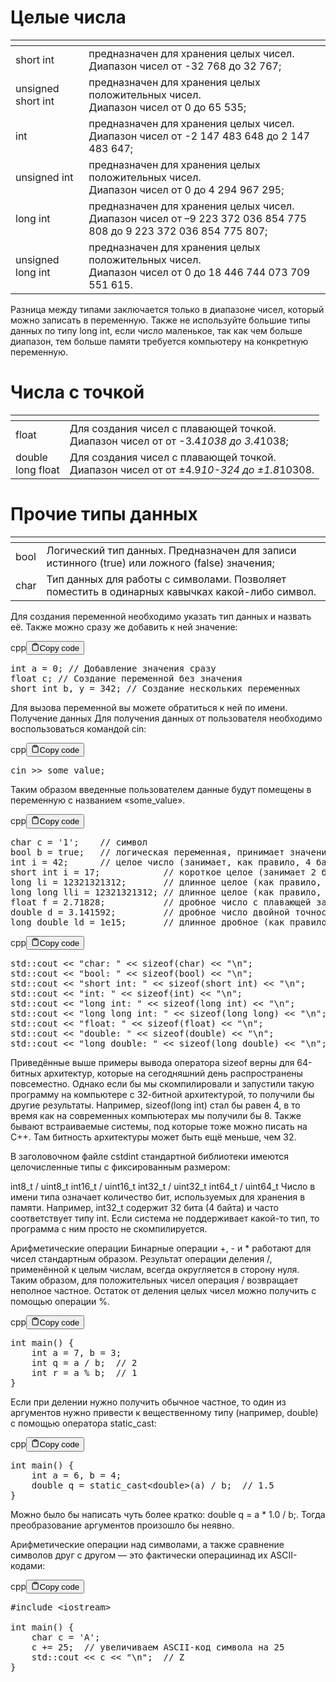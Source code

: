 <h1>Целые числа</h1>
<table>
<thead>
<tr>
<th></th>
<th></th>
</tr>
</thead>
<tbody>
<tr>
<td>short int</td>
<td>предназначен для хранения целых чисел.<br>Диапазон чисел от -32 768 до 32 767;</td>
</tr>
<tr>
<td>unsigned short int</td>
<td>предназначен для хранения целых положительных чисел.<br>Диапазон чисел от 0 до 65 535;</td>
</tr>
<tr>
<td>int</td>
<td>предназначен для хранения целых чисел.<br>Диапазон чисел от -2 147 483 648 до 2 147 483 647;</td>
</tr>
<tr>
<td>unsigned int</td>
<td>предназначен для хранения целых положительных чисел.<br>Диапазон чисел от 0 до 4 294 967 295;</td>
</tr>
<tr>
<td>long int</td>
<td>предназначен для хранения целых чисел.<br>Диапазон чисел от –9 223 372 036 854 775 808 до 9 223 372 036 854 775 807;</td>
</tr>
<tr>
<td>unsigned long int</td>
<td>предназначен для хранения целых положительных чисел.<br>Диапазон чисел от 0 до 18 446 744 073 709 551 615.</td>
</tr>
</tbody>
</table>
<p>Разница между типами заключается только в диапазоне чисел, который можно записать в переменную. 
Также не используйте большие типы данных по типу long int, если число маленькое, 
так как чем больше диапазон, тем больше памяти требуется компьютеру на конкретную переменную.</p>
<h1>Числа с точкой</h1>
<table>
<thead>
<tr>
<th></th>
<th></th>
</tr>
</thead>
<tbody>
<tr>
<td>float</td>
<td>Для создания чисел с плавающей точкой.<br>Диапазон чисел от от -3.4<em>1038 до 3.4</em>1038;</td>
</tr>
<tr>
<td>double<br>long float</td>
<td>Для создания чисел с плавающей точкой.<br>Диапазон чисел от от ±4.9<em>10-324 до ±1.8</em>10308.</td>
</tr>
</tbody>
</table>
<h1>Прочие типы данных</h1>
<table>
<thead>
<tr>
<th></th>
<th></th>
</tr>
</thead>
<tbody>
<tr>
<td>bool</td>
<td>Логический тип данных. Предназначен для записи истинного (true) или ложного (false) значения;</td>
</tr>
<tr>
<td>char</td>
<td>Тип данных для работы с символами. Позволяет поместить в одинарных кавычках какой-либо символ.</td>
</tr>
</tbody>
</table>
<p>Для создания переменной необходимо указать тип данных и назвать её.
Также можно сразу же добавить к ней значение:</p>
<div class="code-element"><div class="lang-line"><text>cpp</text><button class="copy-button" id="code302b" onclick="copyCode(code302, code302b)"><svg stroke="currentColor" fill="none" stroke-width="2" viewBox="0 0 24 24" stroke-linecap="round" stroke-linejoin="round" class="h-4 w-4" height="1em" width="1em" xmlns="http://www.w3.org/2000/svg"><path d="M16 4h2a2 2 0 0 1 2 2v14a2 2 0 0 1-2 2H6a2 2 0 0 1-2-2V6a2 2 0 0 1 2-2h2"></path><rect x="8" y="2" width="8" height="4" rx="1" ry="1"></rect></svg><text>Copy code</text></button></div><div class="code" id="code302"><div class="highlight"><pre><span></span><span class="kt">int</span><span class="w"> </span><span class="n">a</span><span class="w"> </span><span class="o">=</span><span class="w"> </span><span class="mi">0</span><span class="p">;</span><span class="w"> </span><span class="c1">// Добавление значения сразу</span>
<span class="kt">float</span><span class="w"> </span><span class="n">c</span><span class="p">;</span><span class="w"> </span><span class="c1">// Создание переменной без значения</span>
<span class="kt">short</span><span class="w"> </span><span class="kt">int</span><span class="w"> </span><span class="n">b</span><span class="p">,</span><span class="w"> </span><span class="n">y</span><span class="w"> </span><span class="o">=</span><span class="w"> </span><span class="mi">342</span><span class="p">;</span><span class="w"> </span><span class="c1">// Создание нескольких переменных</span>
</pre></div></div></div>

<p>Для вызова переменной вы можете обратиться к ней по имени.
Получение данных
Для получения данных от пользователя необходимо воспользоваться командой cin:</p>
<div class="code-element"><div class="lang-line"><text>cpp</text><button class="copy-button" id="code303b" onclick="copyCode(code303, code303b)"><svg stroke="currentColor" fill="none" stroke-width="2" viewBox="0 0 24 24" stroke-linecap="round" stroke-linejoin="round" class="h-4 w-4" height="1em" width="1em" xmlns="http://www.w3.org/2000/svg"><path d="M16 4h2a2 2 0 0 1 2 2v14a2 2 0 0 1-2 2H6a2 2 0 0 1-2-2V6a2 2 0 0 1 2-2h2"></path><rect x="8" y="2" width="8" height="4" rx="1" ry="1"></rect></svg><text>Copy code</text></button></div><div class="code" id="code303"><div class="highlight"><pre><span></span><span class="n">cin</span><span class="w"> </span><span class="o">&gt;&gt;</span><span class="w"> </span><span class="n">some_value</span><span class="p">;</span>
</pre></div></div></div>

<p>Таким образом введенные пользователем данные будут помещены в переменную с названием «some_value».</p>
<div class="code-element"><div class="lang-line"><text>cpp</text><button class="copy-button" id="code304b" onclick="copyCode(code304, code304b)"><svg stroke="currentColor" fill="none" stroke-width="2" viewBox="0 0 24 24" stroke-linecap="round" stroke-linejoin="round" class="h-4 w-4" height="1em" width="1em" xmlns="http://www.w3.org/2000/svg"><path d="M16 4h2a2 2 0 0 1 2 2v14a2 2 0 0 1-2 2H6a2 2 0 0 1-2-2V6a2 2 0 0 1 2-2h2"></path><rect x="8" y="2" width="8" height="4" rx="1" ry="1"></rect></svg><text>Copy code</text></button></div><div class="code" id="code304"><div class="highlight"><pre><span></span><span class="kt">char</span><span class="w"> </span><span class="n">c</span><span class="w"> </span><span class="o">=</span><span class="w"> </span><span class="sc">&#39;1&#39;</span><span class="p">;</span><span class="w">    </span><span class="c1">// символ</span>
<span class="kt">bool</span><span class="w"> </span><span class="n">b</span><span class="w"> </span><span class="o">=</span><span class="w"> </span><span class="nb">true</span><span class="p">;</span><span class="w">   </span><span class="c1">// логическая переменная, принимает значения false и true</span>
<span class="kt">int</span><span class="w"> </span><span class="n">i</span><span class="w"> </span><span class="o">=</span><span class="w"> </span><span class="mi">42</span><span class="p">;</span><span class="w">      </span><span class="c1">// целое число (занимает, как правило, 4 байта)</span>
<span class="kt">short</span><span class="w"> </span><span class="kt">int</span><span class="w"> </span><span class="n">i</span><span class="w"> </span><span class="o">=</span><span class="w"> </span><span class="mi">17</span><span class="p">;</span><span class="w">            </span><span class="c1">// короткое целое (занимает 2 байта)</span>
<span class="kt">long</span><span class="w"> </span><span class="n">li</span><span class="w"> </span><span class="o">=</span><span class="w"> </span><span class="mi">12321321312</span><span class="p">;</span><span class="w">       </span><span class="c1">// длинное целое (как правило, 8 байт)</span>
<span class="kt">long</span><span class="w"> </span><span class="kt">long</span><span class="w"> </span><span class="n">lli</span><span class="w"> </span><span class="o">=</span><span class="w"> </span><span class="mi">12321321312</span><span class="p">;</span><span class="w"> </span><span class="c1">// длинное целое (как правило, 16 байт)</span>
<span class="kt">float</span><span class="w"> </span><span class="n">f</span><span class="w"> </span><span class="o">=</span><span class="w"> </span><span class="mf">2.71828</span><span class="p">;</span><span class="w">           </span><span class="c1">// дробное число с плавающей запятой (4 байта)</span>
<span class="kt">double</span><span class="w"> </span><span class="n">d</span><span class="w"> </span><span class="o">=</span><span class="w"> </span><span class="mf">3.141592</span><span class="p">;</span><span class="w">         </span><span class="c1">// дробное число двойной точности (8 байт)</span>
<span class="kt">long</span><span class="w"> </span><span class="kt">double</span><span class="w"> </span><span class="n">ld</span><span class="w"> </span><span class="o">=</span><span class="w"> </span><span class="mf">1e15</span><span class="p">;</span><span class="w">       </span><span class="c1">// длинное дробное (как правило, 16 байт)</span>
</pre></div></div></div>

<div class="code-element"><div class="lang-line"><text>cpp</text><button class="copy-button" id="code305b" onclick="copyCode(code305, code305b)"><svg stroke="currentColor" fill="none" stroke-width="2" viewBox="0 0 24 24" stroke-linecap="round" stroke-linejoin="round" class="h-4 w-4" height="1em" width="1em" xmlns="http://www.w3.org/2000/svg"><path d="M16 4h2a2 2 0 0 1 2 2v14a2 2 0 0 1-2 2H6a2 2 0 0 1-2-2V6a2 2 0 0 1 2-2h2"></path><rect x="8" y="2" width="8" height="4" rx="1" ry="1"></rect></svg><text>Copy code</text></button></div><div class="code" id="code305"><div class="highlight"><pre><span></span><span class="n">std</span><span class="o">::</span><span class="n">cout</span><span class="w"> </span><span class="o">&lt;&lt;</span><span class="w"> </span><span class="s">&quot;char: &quot;</span><span class="w"> </span><span class="o">&lt;&lt;</span><span class="w"> </span><span class="k">sizeof</span><span class="p">(</span><span class="kt">char</span><span class="p">)</span><span class="w"> </span><span class="o">&lt;&lt;</span><span class="w"> </span><span class="s">&quot;</span><span class="se">\n</span><span class="s">&quot;</span><span class="p">;</span><span class="w">                 </span><span class="c1">//  1</span>
<span class="n">std</span><span class="o">::</span><span class="n">cout</span><span class="w"> </span><span class="o">&lt;&lt;</span><span class="w"> </span><span class="s">&quot;bool: &quot;</span><span class="w"> </span><span class="o">&lt;&lt;</span><span class="w"> </span><span class="k">sizeof</span><span class="p">(</span><span class="kt">bool</span><span class="p">)</span><span class="w"> </span><span class="o">&lt;&lt;</span><span class="w"> </span><span class="s">&quot;</span><span class="se">\n</span><span class="s">&quot;</span><span class="p">;</span><span class="w">                 </span><span class="c1">//  1</span>
<span class="n">std</span><span class="o">::</span><span class="n">cout</span><span class="w"> </span><span class="o">&lt;&lt;</span><span class="w"> </span><span class="s">&quot;short int: &quot;</span><span class="w"> </span><span class="o">&lt;&lt;</span><span class="w"> </span><span class="k">sizeof</span><span class="p">(</span><span class="kt">short</span><span class="w"> </span><span class="kt">int</span><span class="p">)</span><span class="w"> </span><span class="o">&lt;&lt;</span><span class="w"> </span><span class="s">&quot;</span><span class="se">\n</span><span class="s">&quot;</span><span class="p">;</span><span class="w">       </span><span class="c1">//  2 (по стандарту &gt;= 2)</span>
<span class="n">std</span><span class="o">::</span><span class="n">cout</span><span class="w"> </span><span class="o">&lt;&lt;</span><span class="w"> </span><span class="s">&quot;int: &quot;</span><span class="w"> </span><span class="o">&lt;&lt;</span><span class="w"> </span><span class="k">sizeof</span><span class="p">(</span><span class="kt">int</span><span class="p">)</span><span class="w"> </span><span class="o">&lt;&lt;</span><span class="w"> </span><span class="s">&quot;</span><span class="se">\n</span><span class="s">&quot;</span><span class="p">;</span><span class="w">                   </span><span class="c1">//  4 (по стандарту &gt;= 2)</span>
<span class="n">std</span><span class="o">::</span><span class="n">cout</span><span class="w"> </span><span class="o">&lt;&lt;</span><span class="w"> </span><span class="s">&quot;long int: &quot;</span><span class="w"> </span><span class="o">&lt;&lt;</span><span class="w"> </span><span class="k">sizeof</span><span class="p">(</span><span class="kt">long</span><span class="w"> </span><span class="kt">int</span><span class="p">)</span><span class="w"> </span><span class="o">&lt;&lt;</span><span class="w"> </span><span class="s">&quot;</span><span class="se">\n</span><span class="s">&quot;</span><span class="p">;</span><span class="w">         </span><span class="c1">//  8 (по стандарту &gt;= 4)</span>
<span class="n">std</span><span class="o">::</span><span class="n">cout</span><span class="w"> </span><span class="o">&lt;&lt;</span><span class="w"> </span><span class="s">&quot;long long int: &quot;</span><span class="w"> </span><span class="o">&lt;&lt;</span><span class="w"> </span><span class="k">sizeof</span><span class="p">(</span><span class="kt">long</span><span class="w"> </span><span class="kt">long</span><span class="p">)</span><span class="w"> </span><span class="o">&lt;&lt;</span><span class="w"> </span><span class="s">&quot;</span><span class="se">\n</span><span class="s">&quot;</span><span class="p">;</span><span class="w">   </span><span class="c1">//  8 (по стандарту &gt;= 8)</span>
<span class="n">std</span><span class="o">::</span><span class="n">cout</span><span class="w"> </span><span class="o">&lt;&lt;</span><span class="w"> </span><span class="s">&quot;float: &quot;</span><span class="w"> </span><span class="o">&lt;&lt;</span><span class="w"> </span><span class="k">sizeof</span><span class="p">(</span><span class="kt">float</span><span class="p">)</span><span class="w"> </span><span class="o">&lt;&lt;</span><span class="w"> </span><span class="s">&quot;</span><span class="se">\n</span><span class="s">&quot;</span><span class="p">;</span><span class="w">               </span><span class="c1">//  4</span>
<span class="n">std</span><span class="o">::</span><span class="n">cout</span><span class="w"> </span><span class="o">&lt;&lt;</span><span class="w"> </span><span class="s">&quot;double: &quot;</span><span class="w"> </span><span class="o">&lt;&lt;</span><span class="w"> </span><span class="k">sizeof</span><span class="p">(</span><span class="kt">double</span><span class="p">)</span><span class="w"> </span><span class="o">&lt;&lt;</span><span class="w"> </span><span class="s">&quot;</span><span class="se">\n</span><span class="s">&quot;</span><span class="p">;</span><span class="w">             </span><span class="c1">//  8</span>
<span class="n">std</span><span class="o">::</span><span class="n">cout</span><span class="w"> </span><span class="o">&lt;&lt;</span><span class="w"> </span><span class="s">&quot;long double: &quot;</span><span class="w"> </span><span class="o">&lt;&lt;</span><span class="w"> </span><span class="k">sizeof</span><span class="p">(</span><span class="kt">long</span><span class="w"> </span><span class="kt">double</span><span class="p">)</span><span class="w"> </span><span class="o">&lt;&lt;</span><span class="w"> </span><span class="s">&quot;</span><span class="se">\n</span><span class="s">&quot;</span><span class="p">;</span><span class="w">   </span><span class="c1">// 16</span>
</pre></div></div></div>

<p>Приведённые выше примеры вывода оператора sizeof верны для 64-битных архитектур, которые на сегодняшний день распространены повсеместно. 
Однако если бы мы скомпилировали и запустили такую программу на компьютере с 32-битной архитектурой, то получили бы другие результаты. 
Например, sizeof(long int) стал бы равен 4, в то время как на современных компьютерах мы получили бы 8. 
Также бывают встраиваемые системы, под которые тоже можно писать на С++. Там битность архитектуры может быть ещё меньше, чем 32.</p>
<p>В заголовочном файле cstdint стандартной библиотеки имеются целочисленные типы с фиксированным размером:</p>
<p>int8_t / uint8_t
int16_t / uint16_t
int32_t / uint32_t
int64_t / uint64_t
Число в имени типа означает количество бит, используемых для хранения в памяти. 
Например, int32_t содержит 32 бита (4 байта) и часто соответствует типу int. 
Если система не поддерживает какой-то тип, то программа с ним просто не скомпилируется.</p>
<p>Арифметические операции
Бинарные операции +, - и * работают для чисел стандартным образом. 
Результат операции деления /, применённой к целым числам, всегда округляется в сторону нуля. 
Таким образом, для положительных чисел операция / возвращает неполное частное. 
Остаток от деления целых чисел можно получить с помощью операции %.</p>
<div class="code-element"><div class="lang-line"><text>cpp</text><button class="copy-button" id="code306b" onclick="copyCode(code306, code306b)"><svg stroke="currentColor" fill="none" stroke-width="2" viewBox="0 0 24 24" stroke-linecap="round" stroke-linejoin="round" class="h-4 w-4" height="1em" width="1em" xmlns="http://www.w3.org/2000/svg"><path d="M16 4h2a2 2 0 0 1 2 2v14a2 2 0 0 1-2 2H6a2 2 0 0 1-2-2V6a2 2 0 0 1 2-2h2"></path><rect x="8" y="2" width="8" height="4" rx="1" ry="1"></rect></svg><text>Copy code</text></button></div><div class="code" id="code306"><div class="highlight"><pre><span></span><span class="kt">int</span><span class="w"> </span><span class="nf">main</span><span class="p">()</span><span class="w"> </span><span class="p">{</span>
<span class="w">    </span><span class="kt">int</span><span class="w"> </span><span class="n">a</span><span class="w"> </span><span class="o">=</span><span class="w"> </span><span class="mi">7</span><span class="p">,</span><span class="w"> </span><span class="n">b</span><span class="w"> </span><span class="o">=</span><span class="w"> </span><span class="mi">3</span><span class="p">;</span>
<span class="w">    </span><span class="kt">int</span><span class="w"> </span><span class="n">q</span><span class="w"> </span><span class="o">=</span><span class="w"> </span><span class="n">a</span><span class="w"> </span><span class="o">/</span><span class="w"> </span><span class="n">b</span><span class="p">;</span><span class="w">  </span><span class="c1">// 2</span>
<span class="w">    </span><span class="kt">int</span><span class="w"> </span><span class="n">r</span><span class="w"> </span><span class="o">=</span><span class="w"> </span><span class="n">a</span><span class="w"> </span><span class="o">%</span><span class="w"> </span><span class="n">b</span><span class="p">;</span><span class="w">  </span><span class="c1">// 1</span>
<span class="p">}</span>
</pre></div></div></div>

<p>Если при делении нужно получить обычное частное, то один из аргументов нужно привести
к вещественному типу (например, double) с помощью оператора static_cast:</p>
<div class="code-element"><div class="lang-line"><text>cpp</text><button class="copy-button" id="code307b" onclick="copyCode(code307, code307b)"><svg stroke="currentColor" fill="none" stroke-width="2" viewBox="0 0 24 24" stroke-linecap="round" stroke-linejoin="round" class="h-4 w-4" height="1em" width="1em" xmlns="http://www.w3.org/2000/svg"><path d="M16 4h2a2 2 0 0 1 2 2v14a2 2 0 0 1-2 2H6a2 2 0 0 1-2-2V6a2 2 0 0 1 2-2h2"></path><rect x="8" y="2" width="8" height="4" rx="1" ry="1"></rect></svg><text>Copy code</text></button></div><div class="code" id="code307"><div class="highlight"><pre><span></span><span class="kt">int</span><span class="w"> </span><span class="nf">main</span><span class="p">()</span><span class="w"> </span><span class="p">{</span>
<span class="w">    </span><span class="kt">int</span><span class="w"> </span><span class="n">a</span><span class="w"> </span><span class="o">=</span><span class="w"> </span><span class="mi">6</span><span class="p">,</span><span class="w"> </span><span class="n">b</span><span class="w"> </span><span class="o">=</span><span class="w"> </span><span class="mi">4</span><span class="p">;</span>
<span class="w">    </span><span class="kt">double</span><span class="w"> </span><span class="n">q</span><span class="w"> </span><span class="o">=</span><span class="w"> </span><span class="k">static_cast</span><span class="o">&lt;</span><span class="kt">double</span><span class="o">&gt;</span><span class="p">(</span><span class="n">a</span><span class="p">)</span><span class="w"> </span><span class="o">/</span><span class="w"> </span><span class="n">b</span><span class="p">;</span><span class="w">  </span><span class="c1">// 1.5</span>
<span class="p">}</span>
</pre></div></div></div>

<p>Можно было бы написать чуть более кратко: double q = a * 1.0 / b;. 
Тогда преобразование аргументов произошло бы неявно.</p>
<p>Арифметические операции над символами,
а также сравнение символов друг с другом — это фактически операциинад их ASCII-кодами:</p>
<div class="code-element"><div class="lang-line"><text>cpp</text><button class="copy-button" id="code308b" onclick="copyCode(code308, code308b)"><svg stroke="currentColor" fill="none" stroke-width="2" viewBox="0 0 24 24" stroke-linecap="round" stroke-linejoin="round" class="h-4 w-4" height="1em" width="1em" xmlns="http://www.w3.org/2000/svg"><path d="M16 4h2a2 2 0 0 1 2 2v14a2 2 0 0 1-2 2H6a2 2 0 0 1-2-2V6a2 2 0 0 1 2-2h2"></path><rect x="8" y="2" width="8" height="4" rx="1" ry="1"></rect></svg><text>Copy code</text></button></div><div class="code" id="code308"><div class="highlight"><pre><span></span><span class="cp">#include</span><span class="w"> </span><span class="cpf">&lt;iostream&gt;</span>
<span class="w"> </span>
<span class="kt">int</span><span class="w"> </span><span class="nf">main</span><span class="p">()</span><span class="w"> </span><span class="p">{</span>
<span class="w">    </span><span class="kt">char</span><span class="w"> </span><span class="n">c</span><span class="w"> </span><span class="o">=</span><span class="w"> </span><span class="sc">&#39;A&#39;</span><span class="p">;</span>
<span class="w">    </span><span class="n">c</span><span class="w"> </span><span class="o">+=</span><span class="w"> </span><span class="mi">25</span><span class="p">;</span><span class="w">  </span><span class="c1">// увеличиваем ASCII-код символа на 25</span>
<span class="w">    </span><span class="n">std</span><span class="o">::</span><span class="n">cout</span><span class="w"> </span><span class="o">&lt;&lt;</span><span class="w"> </span><span class="n">c</span><span class="w"> </span><span class="o">&lt;&lt;</span><span class="w"> </span><span class="s">&quot;</span><span class="se">\n</span><span class="s">&quot;</span><span class="p">;</span><span class="w">  </span><span class="c1">// Z</span>
<span class="p">}</span>
</pre></div></div></div>